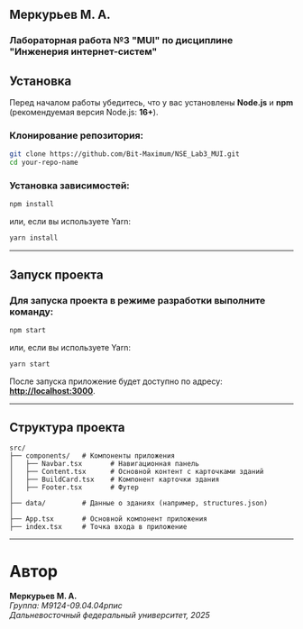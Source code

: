 ## Меркурьев М. А.

### Лабораторная работа №3 "MUI" по дисциплине "Инженерия интернет-систем"

## Установка

Перед началом работы убедитесь, что у вас установлены **Node.js** и **npm** (рекомендуемая версия Node.js: **16+**).

### Клонирование репозитория:

```bash
git clone https://github.com/Bit-Maximum/NSE_Lab3_MUI.git
cd your-repo-name
```

### Установка зависимостей:

```bash
npm install
```

или, если вы используете Yarn:

```bash
yarn install
```

---

## Запуск проекта

### Для запуска проекта в режиме разработки выполните команду:

```bash
npm start
```

или, если вы используете Yarn:

```bash
yarn start
```

После запуска приложение будет доступно по адресу: [**http://localhost:3000**](http://localhost:3000).

---

## Структура проекта

```
src/
├── components/   # Компоненты приложения
│   ├── Navbar.tsx       # Навигационная панель
│   ├── Content.tsx      # Основной контент с карточками зданий
│   ├── BuildCard.tsx    # Компонент карточки здания
│   ├── Footer.tsx       # Футер
│
├── data/         # Данные о зданиях (например, structures.json)
│
├── App.tsx       # Основной компонент приложения
├── index.tsx     # Точка входа в приложение
```

---

# Автор

**Меркурьев М. А.**\
*Группа: М9124-09.04.04рпис*\
*Дальневосточный федеральный университет, 2025*
